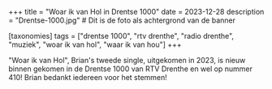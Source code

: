 +++
title = "Woar ik van Hol in Drentse 1000"
date = 2023-12-28
description = "Drentse-1000.jpg" # Dit is de foto als achtergrond van de banner

[taxonomies]
tags = ["drentse 1000", "rtv drenthe", "radio drenthe", "muziek", "woar ik van hol", "waar ik van hou"]
+++

"Woar ik van Hol", Brian's tweede single, uitgekomen in 2023, is nieuw binnen gekomen in de Drentse 1000 van RTV Drenthe en wel op nummer 410! Brian bedankt iedereen voor het stemmen! 
